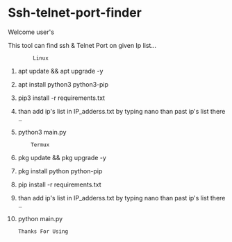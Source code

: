 # Ssh-telnet-port-finder

Welcome user's

This tool can find ssh & Telnet Port on given Ip list...

            Linux 
1. apt update && apt upgrade -y
2. apt install python3 python3-pip
3. pip3 install -r requirements.txt
4. than add ip's list in IP_adderss.txt by typing nano than past ip's list there ..
5. python3 main.py

           Termux 
1. pkg update && pkg upgrade -y
2. pkg install python python-pip
4. pip install -r requirements.txt
5. than add ip's list in IP_adderss.txt by typing nano than past ip's list there ..
6. python main.py


       Thanks For Using 
